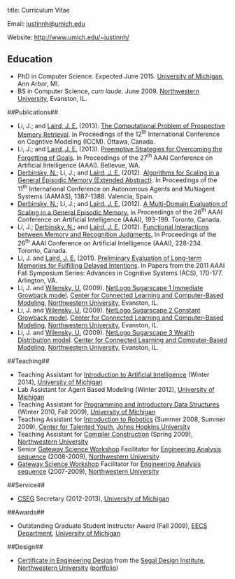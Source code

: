 title: Curriculum Vitae

<p class="visible-print">Email: <a href="mailto:justinnh@umich.edu">justinnh@umich.edu</a></p>
<p class="visible-print">Website: <a href="http://www.umich.edu/~justinnh/">http://www.umich.edu/~justinnh/</a></p>

## Education ##

<ul class="vitae-list">
    <li>PhD in Computer Science. Expected June 2015. <a href="http://www.umich.edu/">University of Michigan</a>, Ann Arbor, MI.</li>
    <li>BS in Computer Science, <em>cum laude</em>. June 2009. <a href="http://www.northwestern.edu/">Northwestern University</a>, Evanston, IL.</li>
</ul>

##Publications##
<ul class="vitae-list">
    <li><span>
        <span class="me">Li, J.</span>; and <a class="coauthor" href="http://ai.eecs.umich.edu/people/laird/">Laird, J. E.</a> (2013).
        <a class="title" href="papers/Li2013TheComputationalProblem.pdf">The Computational Problem of Prospective Memory Retrieval</a>.
        In <span class="booktitle">Proceedings of the 12<sup>th</sup> International Conference on Cogntive Modeling (ICCM)</span><!-- FIXME , 193-199 -->.
        Ottawa, Canada.
    </span></li>
    <li><span>
        <span class="me">Li, J.</span>; and <a class="coauthor" href="http://ai.eecs.umich.edu/people/laird/">Laird, J. E.</a> (2013).
        <a class="title" href="papers/Li2013PreemptiveStrategiesFor.pdf">Preemptive Strategies for Overcoming the Forgetting of Goals</a>.
        In <span class="booktitle">Proceedings of the 27<sup>th</sup> AAAI Conference on Artificial Intelligence (AAAI)</span><!-- FIXME , 193-199 -->.
        Bellevue, WA.
    </span></li>
    <li><span>
        <a class="coauthor" href="http://www.umich.edu/~nlderbin/">Derbinsky, N.</a>; <span class="me">Li, J.</span>; and <a class="coauthor" href="http://ai.eecs.umich.edu/people/laird/">Laird, J. E.</a> (2012).
        <a class="title" href="papers/Derbinsky2012AlgorithmsForScaling.pdf">Algorithms for Scaling in a General Episodic Memory (Extended Abstract)</a>.
        In <span class="booktitle">Proceedings of the 11<sup>th</sup> International Conference on Autonomous Agents and Multiagent Systems (AAMAS)</span>, 1387-1388.
        Valencia, Spain.
    </span></li>
    <li><span>
        <a class="coauthor" href="http://www.umich.edu/~nlderbin/">Derbinsky, N.</a>; <span class="me">Li, J.</span>; and <a class="coauthor" href="http://ai.eecs.umich.edu/people/laird/">Laird, J. E.</a> (2012).
        <a class="title" href="papers/Derbinsky2012AMultiDomain.pdf">A Multi-Domain Evaluation of Scaling in a General Episodic Memory.</a>
        In <span class="booktitle">Proceedings of the 26<sup>th</sup> AAAI Conference on Artificial Intelligence (AAAI)</span>, 193-199.
        Toronto, Canada.
    </span></li>
    <li><span>
        <span class="me">Li, J.</span>; <a class="coauthor" href="http://www.umich.edu/~nlderbin/">Derbinsky, N.</a>; and <a class="coauthor" href="http://ai.eecs.umich.edu/people/laird/">Laird, J. E.</a> (2012).
        <a class="title" href="papers/Li2012FunctionalInteractionsBetween.pdf">Functional Interactions between Memory and Recognition Judgments.</a>
        In <span class="booktitle">Proceedings of the 26<sup>th</sup> AAAI Conference on Artificial Intelligence (AAAI)</span>, 228-234.
        Toronto, Canada.
    </span></li>
    <li><span>
        <span class="me">Li, J.</span> and <a class="coauthor" href="http://ai.eecs.umich.edu/people/laird/">Laird, J. E.</a> (2011).
        <a class="title" href="papers/Li2011PreliminaryEvaluationOf.pdf">Preliminary Evaluation of Long-term Memories for Fulfilling Delayed Intentions</a>.
        In <span class="booktitle">Papers from the 2011 AAAI Fall Symposium Series: Advances in Cognitive Systems (ACS)</span>, 170-177.
        Arlington, VA.
    </span></li>
    <li><span>
        <span class="me">Li, J.</span> and <a class="coauthor" href="http://ccl.northwestern.edu/uri/">Wilensky, U.</a> (2009).
        <a class="title" href="http://ccl.northwestern.edu/netlogo/models/Sugarscape1ImmediateGrowback">NetLogo Sugarscape 1 Immediate Growback model</a>.
        <a href="http://ccl.northwestern.edu/">Center for Connected Learning and Computer-Based Modeling</a>, <a href="http://www.northwestern.edu/">Northwestern University</a>, Evanston, IL.
    </span></li>
    <li><span>
        <span class="me">Li, J.</span> and <a class="coauthor" href="http://ccl.northwestern.edu/uri/">Wilensky, U.</a> (2009).
        <a class="title" href="http://ccl.northwestern.edu/netlogo/models/Sugarscape2ConstantGrowback">NetLogo Sugarscape 2 Constant Growback model</a>.
        <a href="http://ccl.northwestern.edu/">Center for Connected Learning and Computer-Based Modeling</a>, <a href="http://www.northwestern.edu/">Northwestern University</a>, Evanston, IL.
    </span></li>
    <li><span>
        <span class="me">Li, J.</span> and <a class="coauthor" href="http://ccl.northwestern.edu/uri/">Wilensky, U.</a> (2009).
        <a class="title" href="http://ccl.northwestern.edu/netlogo/models/Sugarscape3WealthDistribution">NetLogo Sugarscape 3 Wealth Distribution model</a>.
        <a href="http://ccl.northwestern.edu/">Center for Connected Learning and Computer-Based Modeling</a>, <a href="http://www.northwestern.edu/">Northwestern University</a>, Evanston, IL.
    </span></li>
</ul>

##Teaching##
<ul class="vitae-list">
    <li>Teaching Assistant for <a href="http://www.engin.umich.edu/college/academics/bulletin/courses/eecs">Introduction to Artificial Intelligence</a> (Winter 2014), <a href="http://www.umich.edu/">University of Michigan</a></li>
    <li>Lab Assistant for Agent Based Modeling (Winter 2012), <a href="http://www.umich.edu/">University of Michigan</a></li>
    <li>Teaching Assistant for <a href="http://www.engin.umich.edu/college/academics/bulletin/courses/eecs">Programming and Introductory Data Structures</a> (Winter 2010, Fall 2009), <a href="http://www.umich.edu/">University of Michigan</a></li>
    <li>Teaching Assistant for <a href="http://cty.jhu.edu/summer/grades2-6/catalog/math.html#irob">Introduction to Robotics</a> (Summer 2008, Summer 2009),  <a href="http://cty.jhu.edu/">Center for Talented Youth</a>, <a href="http://www.jhu.edu/">Johns Hopkins University</a></li>
    <li>Teaching Assistant for <a href="http://eecs.northwestern.edu/~robby/courses/322-2009-spring/">Compiler Construction</a> (Spring 2009), <a href="http://www.northwestern.edu/">Northwestern University</a></li>
    <li>Senior <a href="http://www.northwestern.edu/searle/programs/undergraduateprograms/gateway-science-workshop.html">Gateway Science Workshop</a> Facilitator for <a href="http://www.mccormick.northwestern.edu/undergraduates/bachelors-degree-curriculum/core/engineering-first/coursework.html">Engineering Analysis sequence</a> (2008-2009), <a href="http://www.northwestern.edu/">Northwestern University</a></li>
    <li><a href="http://www.northwestern.edu/searle/programs/undergraduateprograms/gateway-science-workshop.html">Gateway Science Workshop</a> Facilitator for <a href="http://www.mccormick.northwestern.edu/undergraduates/bachelors-degree-curriculum/core/engineering-first/coursework.html">Engineering Analysis sequence</a> (2007-2009), <a href="http://www.northwestern.edu/">Northwestern University</a></li>
</ul>

##Service##
<ul class="vitae-list">
    <li><a href="http://cseg.eecs.umich.edu/">CSEG</a> Secretary (2012-2013), <a href="http://www.umich.edu/">University of Michigan</a></li>
</ul>

##Awards##
<ul class="vitae-list">
    <li>Outstanding Graduate Student Instructor Award (Fall 2009), <a href="http://www.eecs.umich.edu/">EECS Department</a>, <a href="http://www.umich.edu/">University of Michigan</a></li>
</ul>

##Design##
<ul class="vitae-list">
    <li><a href="http://www.segal.northwestern.edu/undergraduate/certificate/">Certificate in Engineering Design</a> from the <a href="http://www.segal.northwestern.edu/">Segal Design Institute</a>, <a href="http://www.northwestern.edu/">Northwestern University</a><span class="hidden-print"> (<a href="portfolio.pdf">portfolio</a>)</span></li>
</ul>

